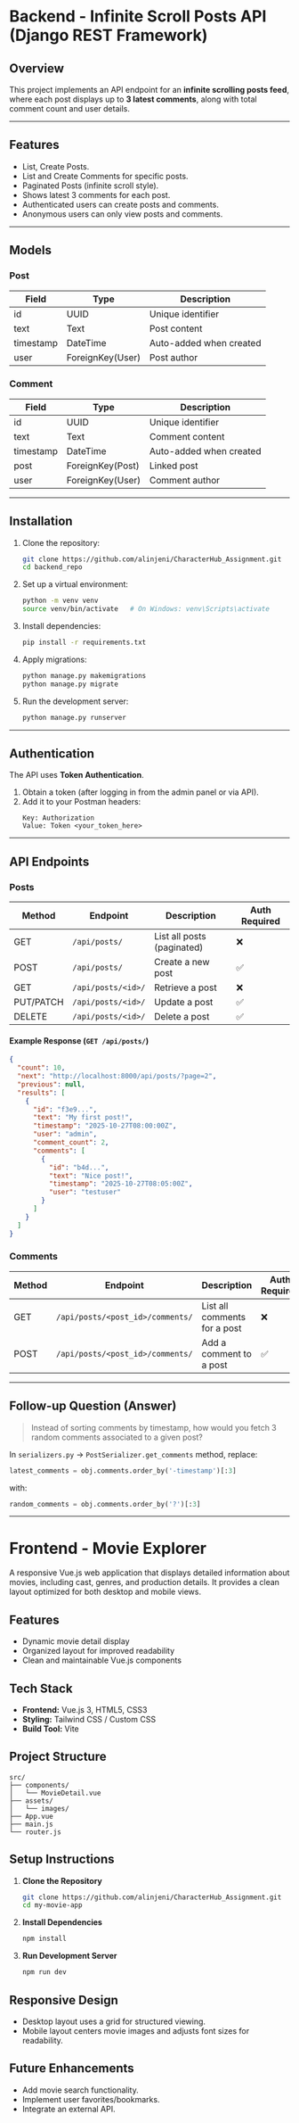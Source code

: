 # Backend - Infinite Scroll Posts API (Django REST Framework)

## Overview
This project implements an API endpoint for an **infinite scrolling posts feed**, where each post displays up to **3 latest comments**, along with total comment count and user details.

---

## Features
- List, Create Posts.
- List and Create Comments for specific posts.
- Paginated Posts (infinite scroll style).
- Shows latest 3 comments for each post.
- Authenticated users can create posts and comments.
- Anonymous users can only view posts and comments.

---

## Models

### **Post**
| Field | Type | Description |
|--------|------|-------------|
| id | UUID | Unique identifier |
| text | Text | Post content |
| timestamp | DateTime | Auto-added when created |
| user | ForeignKey(User) | Post author |

### **Comment**
| Field | Type | Description |
|--------|------|-------------|
| id | UUID | Unique identifier |
| text | Text | Comment content |
| timestamp | DateTime | Auto-added when created |
| post | ForeignKey(Post) | Linked post |
| user | ForeignKey(User) | Comment author |

---

## Installation

1. Clone the repository:
   ```bash
   git clone https://github.com/alinjeni/CharacterHub_Assignment.git
   cd backend_repo
   ```

2. Set up a virtual environment:
   ```bash
   python -m venv venv
   source venv/bin/activate   # On Windows: venv\Scripts\activate
   ```

3. Install dependencies:
   ```bash
   pip install -r requirements.txt
   ```

4. Apply migrations:
   ```bash
   python manage.py makemigrations
   python manage.py migrate
   ```

5. Run the development server:
   ```bash
   python manage.py runserver
   ```

---

## Authentication
The API uses **Token Authentication**.

1. Obtain a token (after logging in from the admin panel or via API).  
2. Add it to your Postman headers:
   ```text
   Key: Authorization
   Value: Token <your_token_here>
   ```

---

## API Endpoints

### **Posts**
| Method | Endpoint | Description | Auth Required |
|---------|-----------|--------------|---------------|
| GET | `/api/posts/` | List all posts (paginated) | ❌ |
| POST | `/api/posts/` | Create a new post | ✅ |
| GET | `/api/posts/<id>/` | Retrieve a post | ❌ |
| PUT/PATCH | `/api/posts/<id>/` | Update a post | ✅ |
| DELETE | `/api/posts/<id>/` | Delete a post | ✅ |

#### Example Response (`GET /api/posts/`)
```json
{
  "count": 10,
  "next": "http://localhost:8000/api/posts/?page=2",
  "previous": null,
  "results": [
    {
      "id": "f3e9...",
      "text": "My first post!",
      "timestamp": "2025-10-27T08:00:00Z",
      "user": "admin",
      "comment_count": 2,
      "comments": [
        {
          "id": "b4d...",
          "text": "Nice post!",
          "timestamp": "2025-10-27T08:05:00Z",
          "user": "testuser"
        }
      ]
    }
  ]
}
```

### **Comments**
| Method | Endpoint | Description | Auth Required |
|---------|-----------|--------------|---------------|
| GET | `/api/posts/<post_id>/comments/` | List all comments for a post | ❌ |
| POST | `/api/posts/<post_id>/comments/` | Add a comment to a post | ✅ |

---

## Follow-up Question (Answer)
> Instead of sorting comments by timestamp, how would you fetch 3 random comments associated to a given post?

In `serializers.py` → `PostSerializer.get_comments` method, replace:
```python
latest_comments = obj.comments.order_by('-timestamp')[:3]
```
with:
```python
random_comments = obj.comments.order_by('?')[:3]
```

---


# Frontend - Movie Explorer

A responsive Vue.js web application that displays detailed information about movies, including cast, genres, and production details. It provides a clean layout optimized for both desktop and mobile views.

## Features

- Dynamic movie detail display
- Organized layout for improved readability
- Clean and maintainable Vue.js components

## Tech Stack

- **Frontend:** Vue.js 3, HTML5, CSS3
- **Styling:** Tailwind CSS / Custom CSS
- **Build Tool:** Vite

## Project Structure

```
src/
├── components/
│   └── MovieDetail.vue
├── assets/
│   └── images/
├── App.vue
├── main.js
└── router.js
```

## Setup Instructions

1. **Clone the Repository**
   ```bash
   git clone https://github.com/alinjeni/CharacterHub_Assignment.git
   cd my-movie-app
   ```

2. **Install Dependencies**
   ```bash
   npm install
   ```

3. **Run Development Server**
   ```bash
   npm run dev
   ```

## Responsive Design

- Desktop layout uses a grid for structured viewing.
- Mobile layout centers movie images and adjusts font sizes for readability.

## Future Enhancements

- Add movie search functionality.
- Implement user favorites/bookmarks.
- Integrate an external API.
